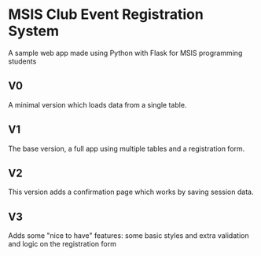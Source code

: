 # MSIS Club Event Registration System
A sample web app made using Python with Flask for MSIS programming students

## V0
A minimal version which loads data from a single table.

## V1
The base version, a full app using multiple tables and a registration form.

## V2
This version adds a confirmation page which works by saving session data.

## V3
Adds some "nice to have" features: some basic styles and extra validation and logic on the registration form